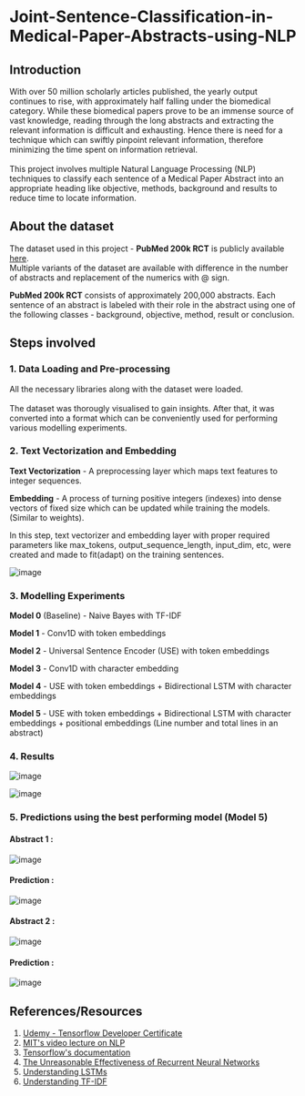 # Joint-Sentence-Classification-in-Medical-Paper-Abstracts-using-NLP

## Introduction
With over 50 million scholarly articles published, the yearly output continues to rise, with approximately half falling under the biomedical category. While these biomedical papers prove to be an immense source of vast knowledge, reading through the long abstracts and extracting the relevant information is difficult and exhausting. Hence there is need for a technique which can swiftly pinpoint relevant information, therefore minimizing the time spent on information retrieval. 
<br><br>
This project involves multiple Natural Language Processing (NLP) techniques to classify each sentence of a Medical Paper Abstract into an appropriate heading like objective, methods, background and results to reduce time to locate information.

## About the dataset

The dataset used in this project - **PubMed 200k RCT** is publicly available [here](https://github.com/Franck-Dernoncourt/pubmed-rct). 
<br>
Multiple variants of the dataset are available with difference in the number of abstracts and replacement of the numerics with @ sign.

**PubMed 200k RCT** consists of approximately 200,000 abstracts. Each sentence of an abstract is labeled with their role in the abstract using one of the following classes - background, objective, method, result or conclusion.

## Steps involved

### 1. Data Loading and Pre-processing
All the necessary libraries along with the dataset were loaded.
<br><br>
The dataset was thorougly visualised to gain insights. After that, it was converted into a format which can be conveniently used for performing various modelling experiments.

### 2. Text Vectorization and Embedding

**Text Vectorization** - A preprocessing layer which maps text features to integer sequences.

**Embedding** - A process of turning positive integers (indexes) into dense vectors of fixed size which can be updated while training the models. (Similar to weights).

In this step, text vectorizer and embedding layer with proper required parameters like max_tokens, output_sequence_length, input_dim, etc, were created and made to fit(adapt) on the training sentences.

![image](https://github.com/Parekh03/Neural-Networks-for-Joint-Sentence-Classification-in-Medical-Paper-Abstracts/assets/110220047/04cc1d54-73d2-41f9-ae2f-b5a5e3328166)


### 3. Modelling Experiments

**Model 0** (Baseline) - Naive Bayes with TF-IDF 

**Model 1** - Conv1D with token embeddings

**Model 2** - Universal Sentence Encoder (USE) with token embeddings

**Model 3** - Conv1D with character embedding

**Model 4** - USE with token embeddings + Bidirectional LSTM with character embeddings

**Model 5** - USE with token embeddings + Bidirectional LSTM with character embeddings + positional embeddings (Line number and total lines in an abstract)

### 4. Results
![image](https://github.com/Parekh03/Neural-Networks-for-Joint-Sentence-Classification-in-Medical-Paper-Abstracts/assets/110220047/af8523c9-097d-446d-9a15-6f887bd1400e)

![image](https://github.com/Parekh03/Neural-Networks-for-Joint-Sentence-Classification-in-Medical-Paper-Abstracts/assets/110220047/c54b06d8-8b37-46d7-ba5e-7388f3e0c08e)

### 5. Predictions using the best performing model (Model 5)

#### Abstract 1 : 
![image](https://github.com/Parekh03/Neural-Networks-for-Joint-Sentence-Classification-in-Medical-Paper-Abstracts/assets/110220047/1891afb4-8180-42ec-97fc-ba29003da366)

#### Prediction : 
![image](https://github.com/Parekh03/Neural-Networks-for-Joint-Sentence-Classification-in-Medical-Paper-Abstracts/assets/110220047/da5ea459-08ed-4276-9deb-e850c668d1d1)

#### Abstract 2 : 
![image](https://github.com/Parekh03/Neural-Networks-for-Joint-Sentence-Classification-in-Medical-Paper-Abstracts/assets/110220047/a83c9731-00ef-41f4-ba35-b10a9626a87a)

#### Prediction : 
![image](https://github.com/Parekh03/Neural-Networks-for-Joint-Sentence-Classification-in-Medical-Paper-Abstracts/assets/110220047/5f90e841-ded4-437e-b3ff-f60f16bee150)


## References/Resources
1. [Udemy - Tensorflow Developer Certificate](https://www.udemy.com/course/tensorflow-developer-certificate-machine-learning-zero-to-mastery/?kw=tensorflow+developer+certif&src=sac)
2. [MIT's video lecture on NLP](https://youtu.be/ySEx_Bqxvvo?si=-2BwahPRE4imhwiP)
3. [Tensorflow's documentation](https://www.tensorflow.org/)
4. [The Unreasonable Effectiveness of Recurrent Neural Networks](https://karpathy.github.io/2015/05/21/rnn-effectiveness/)
5. [Understanding LSTMs](https://colah.github.io/posts/2015-08-Understanding-LSTMs/)
6. [Understanding TF-IDF](https://monkeylearn.com/blog/what-is-tf-idf/)

